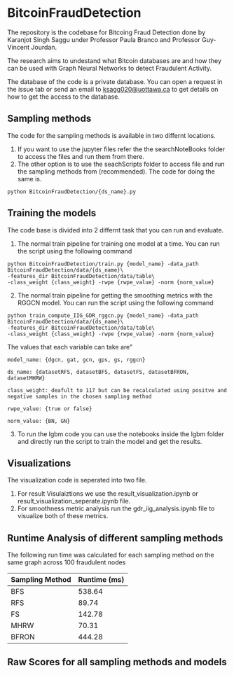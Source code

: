 
# BitcoinFraudDetection

The repository is the codebase for Bitcoing Fraud Detection done by Karanjot Singh Saggu under Professor Paula Branco and Professor Guy-Vincent Jourdan.

The research aims to undestand what Bitcoin databases are and how they can be used with Graph Neural Networks to detect Fraudulent Activity.

The database of the code is a private database. You can open a request in the issue tab or send an email to ksagg020@uottawa.ca to get details on how to get the access to the database.

## Sampling methods
The code for the sampling methods is available in two differnt locations.
1.  If you want to use the jupyter files refer the the searchNoteBooks folder to access the files and run them from there.
2. The other option is to use the seachScripts folder to access file and run the sampling methods from (recommended). The code for doing the same is.

```
python BitcoinFraudDetection/{ds_name}.py 
```


## Training the models
The code base is divided into 2 differnt task that you can run and evaluate.

1. The normal train pipeline for training one model at a time. You can run the script using the following command

```
python BitcoinFraudDetection/train.py {model_name} -data_path BitcoinFraudDetection/data/{ds_name}\
-features_dir BitcoinFraudDetection/data/table\
-class_weight {class_weight} -rwpe {rwpe_value} -norm {norm_value} 

```

2. The normal train pipeline for getting the smoothing metrics with the RGGCN model. You can run the script using the following command

```
python train_compute_IIG_GDR_rggcn.py {model_name} -data_path BitcoinFraudDetection/data/{ds_name}\
-features_dir BitcoinFraudDetection/data/table\
-class_weight {class_weight} -rwpe {rwpe_value} -norm {norm_value} 

```

The values that each variable can take are"

``` 
model_name: {dgcn, gat, gcn, gps, gs, rggcn}
```

``` 
ds_name: {datasetRFS, datasetBFS, datasetFS, datasetBFRON, datasetMHRW}
```

``` 
class_weight: deafult to 117 but can be recalculated using positve and negative samples in the chosen sampling method
```

``` 
rwpe_value: {true or false}
```

``` 
norm_value: {BN, GN}
```

3. To run the lgbm code you can use the notebooks inside the lgbm folder and directly run the script to train the model and get the results.

## Visualizations
The visualization code is seperated into two file.

1. For result Visulaiztions we use the result_visualization.ipynb or result_visualization_seperate.ipynb file.
2. For smoothness metric analysis run the gdr_iig_analysis.ipynb file to visualize both of these metrics.


## Runtime Analysis of different sampling methods
The following run time was calculated for each sampling method on the same graph across 100 fraudulent nodes

| Sampling Method  | Runtime (ms) |
| ------------- | ------------- |
| BFS  | 538.64 |
| RFS  | 89.74  |
| FS  | 142.78  |
| MHRW  | 70.31  |
| BFRON  | 444.28  |

## Raw Scores for all sampling methods and models
